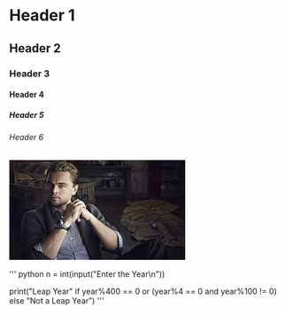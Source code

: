 # Header 1
## Header 2
### Header 3
#### Header 4
##### Header 5
###### Header 6

![Leonardo DiCaprio](/image.jpeg)

''' 
python
n = int(input("Enter the Year\n"))

print("Leap Year" if year%400 == 0 or (year%4 == 0 and year%100 != 0) else "Not a Leap Year")
'''
